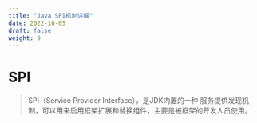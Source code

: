 ```yaml
---
title: "Java SPI机制详解"
date: 2022-10-05
draft: false
weight: 9
---
```



# SPI

> SPI（Service Provider Interface），是JDK内置的一种 服务提供发现机制，可以用来启用框架扩展和替换组件，主要是被框架的开发人员使用。



